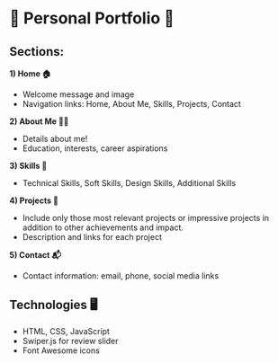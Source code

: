 # 🌟 Personal Portfolio 🌟

## Sections:

**1) Home 🏠**

- Welcome message and image
- Navigation links: Home, About Me, Skills, Projects, Contact

**2) About Me 👩‍💻**

- Details about me!
- Education, interests, career aspirations

**3) Skills 💼**

- Technical Skills, Soft Skills, Design Skills, Additional Skills

**4) Projects 🚀**

- Include only those most relevant projects or impressive projects in addition to other achievements and impact.
- Description and links for each project

**5) Contact 📬**

- Contact information: email, phone, social media links

## Technologies 🖥️

- HTML, CSS, JavaScript
- Swiper.js for review slider
- Font Awesome icons
